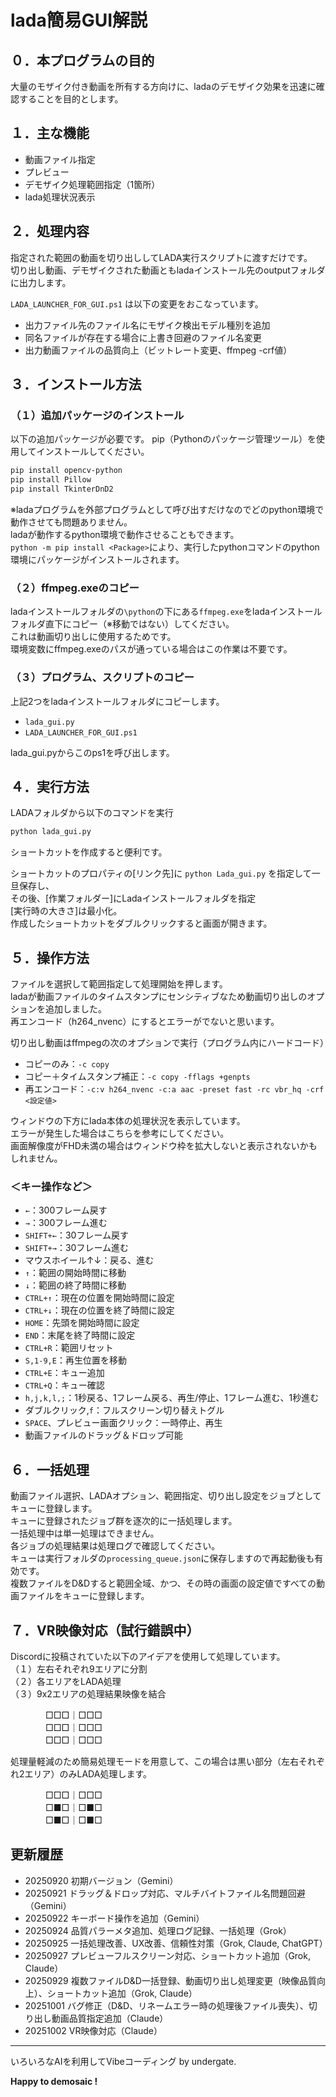 # lada簡易GUI解説

## ０．本プログラムの目的

大量のモザイク付き動画を所有する方向けに、ladaのデモザイク効果を迅速に確認することを目的とします。

## １．主な機能

- 動画ファイル指定
- プレビュー
- デモザイク処理範囲指定（1箇所）
- lada処理状況表示

## ２．処理内容

指定された範囲の動画を切り出ししてLADA実行スクリプトに渡すだけです。  
切り出し動画、デモザイクされた動画ともladaインストール先のoutputフォルダに出力します。

`LADA_LAUNCHER_FOR_GUI.ps1` は以下の変更をおこなっています。

- 出力ファイル先のファイル名にモザイク検出モデル種別を追加
- 同名ファイルが存在する場合に上書き回避のファイル名変更
- 出力動画ファイルの品質向上（ビットレート変更、ffmpeg -crf値）

## ３．インストール方法

### （１）追加パッケージのインストール

以下の追加パッケージが必要です。
pip（Pythonのパッケージ管理ツール）を使用してインストールしてください。

```bash
pip install opencv-python
pip install Pillow
pip install TkinterDnD2
```

※ladaプログラムを外部プログラムとして呼び出すだけなのでどのpython環境で動作させても問題ありません。  
ladaが動作するpython環境で動作させることもできます。  
`python -m pip install <Package>`により、実行したpythonコマンドのpython環境にパッケージがインストールされます。

### （２）ffmpeg.exeのコピー

ladaインストールフォルダの`\python`の下にある`ffmpeg.exe`をladaインストールフォルダ直下にコピー（※移動ではない）してください。  
これは動画切り出しに使用するためです。  
環境変数にffmpeg.exeのパスが通っている場合はこの作業は不要です。

### （３）プログラム、スクリプトのコピー

上記2つをladaインストールフォルダにコピーします。

- `lada_gui.py`
- `LADA_LAUNCHER_FOR_GUI.ps1`

lada_gui.pyからこのps1を呼び出します。

## ４．実行方法

LADAフォルダから以下のコマンドを実行

```bash
python lada_gui.py
```

ショートカットを作成すると便利です。

ショートカットのプロパティの[リンク先]に `python Lada_gui.py` を指定して一旦保存し、  
その後、[作業フォルダー]にLadaインストールフォルダを指定  
[実行時の大きさ]は最小化。  
作成したショートカットをダブルクリックすると画面が開きます。

## ５．操作方法

ファイルを選択して範囲指定して処理開始を押します。  
ladaが動画ファイルのタイムスタンプにセンシティブなため動画切り出しのオプションを追加しました。  
再エンコード（h264_nvenc）にするとエラーがでないと思います。  

切り出し動画はffmpegの次のオプションで実行（プログラム内にハードコード）

- コピーのみ：`-c copy`
- コピー＋タイムスタンプ補正：`-c copy -fflags +genpts`
- 再エンコード：`-c:v h264_nvenc -c:a aac -preset fast -rc vbr_hq -crf <設定値>`

ウィンドウの下方にlada本体の処理状況を表示しています。  
エラーが発生した場合はこちらを参考にしてください。  
画面解像度がFHD未満の場合はウィンドウ枠を拡大しないと表示されないかもしれません。

### ＜キー操作など＞

- `←`：300フレーム戻す
- `→`：300フレーム進む
- `SHIFT+←`：30フレーム戻す
- `SHIFT+→`：30フレーム進む
- マウスホイール↑↓：戻る、進む
- `↑`：範囲の開始時間に移動
- `↓`：範囲の終了時間に移動
- `CTRL+↑`：現在の位置を開始時間に設定
- `CTRL+↓`：現在の位置を終了時間に設定
- `HOME`：先頭を開始時間に設定
- `END`：末尾を終了時間に設定
- `CTRL+R`：範囲リセット
- `S,1-9,E`：再生位置を移動
- `CTRL+E`：キュー追加
- `CTRL+Q`：キュー確認
- `h,j,k,l,;`：1秒戻る、1フレーム戻る、再生/停止、1フレーム進む、1秒進む
- ダブルクリック,`f`：フルスクリーン切り替えトグル
- `SPACE`、プレビュー画面クリック：一時停止、再生
- 動画ファイルのドラッグ＆ドロップ可能

## ６．一括処理

動画ファイル選択、LADAオプション、範囲指定、切り出し設定をジョブとしてキューに登録します。  
キューに登録されたジョブ群を逐次的に一括処理します。  
一括処理中は単一処理はできません。  
各ジョブの処理結果は処理ログで確認してください。  
キューは実行フォルダの`processing_queue.json`に保存しますので再起動後も有効です。  
複数ファイルをD&Dすると範囲全域、かつ、その時の画面の設定値ですべての動画ファイルをキューに登録します。  

## ７．VR映像対応（試行錯誤中）

Discordに投稿されていた以下のアイデアを使用して処理しています。  
（１）左右それぞれ9エリアに分割  
（２）各エリアをLADA処理  
（３）9x2エリアの処理結果映像を結合  

　　　　□□□｜□□□  
　　　　□□□｜□□□  
　　　　□□□｜□□□  

処理量軽減のため簡易処理モードを用意して、この場合は黒い部分（左右それぞれ2エリア）のみLADA処理します。  

　　　　□□□｜□□□  
　　　　□■□｜□■□  
　　　　□■□｜□■□  


## 更新履歴

- 20250920 初期バージョン（Gemini）
- 20250921 ドラッグ＆ドロップ対応、マルチバイトファイル名問題回避（Gemini）
- 20250922 キーボード操作を追加（Gemini）
- 20250924 品質パラーメタ追加、処理ログ記録、一括処理（Grok）
- 20250925 一括処理改善、UX改善、信頼性対策（Grok, Claude, ChatGPT）
- 20250927 プレビューフルスクリーン対応、ショートカット追加（Grok, Claude）
- 20250929 複数ファイルD&D一括登録、動画切り出し処理変更（映像品質向上）、ショートカット追加（Grok, Claude）
- 20251001 バグ修正（D&D、リネームエラー時の処理後ファイル喪失）、切り出し動画品質指定追加（Claude）
- 20251002 VR映像対応（Claude）

---

いろいろなAIを利用してVibeコーディング by undergate.

**Happy to demosaic !**

